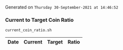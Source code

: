 Generated on `Thursday 30-September-2021 at 14:46:52`

### Current to Target Coin Ratio
`current_coin_ratio.sh`

Date|Current|Target|Ratio
---|---|---|---
